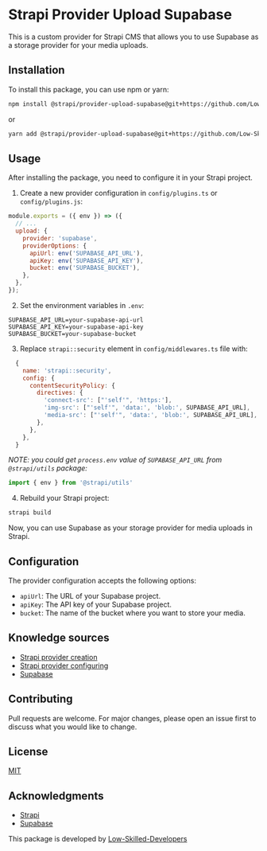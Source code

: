 # Strapi Provider Upload Supabase

This is a custom provider for Strapi CMS that allows you to use Supabase as a storage provider for your media uploads.

## Installation

To install this package, you can use npm or yarn:
```bash
npm install @strapi/provider-upload-supabase@git+https://github.com/Low-Skilled-Developers/strapi-provider-upload-supabase.git#1.0.1
```

or

```bash
yarn add @strapi/provider-upload-supabase@git+https://github.com/Low-Skilled-Developers/strapi-provider-upload-supabase.git#1.0.1
```

## Usage

After installing the package, you need to configure it in your Strapi project.

1. Create a new provider configuration in `config/plugins.ts` or `config/plugins.js`:

```javascript
module.exports = ({ env }) => ({
  // ...
  upload: {
    provider: 'supabase',
    providerOptions: {
      apiUrl: env('SUPABASE_API_URL'),
      apiKey: env('SUPABASE_API_KEY'),
      bucket: env('SUPABASE_BUCKET'),
    },
  },
});
```

2. Set the environment variables in `.env`:

```dotenv
SUPABASE_API_URL=your-supabase-api-url
SUPABASE_API_KEY=your-supabase-api-key
SUPABASE_BUCKET=your-supabase-bucket
```

3. Replace `strapi::security` element in `config/middlewares.ts` file with:
```javascript
  {
    name: 'strapi::security',
    config: {
      contentSecurityPolicy: {
        directives: {
          'connect-src': ["'self'", 'https:'],
          'img-src': ["'self'", 'data:', 'blob:', SUPABASE_API_URL],
          'media-src': ["'self'", 'data:', 'blob:', SUPABASE_API_URL],
        },
      },
    },
  }
```

_NOTE: you could get `process.env` value of `SUPABASE_API_URL` from `@strapi/utils` package:_
```javascript
import { env } from '@strapi/utils'
```

4. Rebuild your Strapi project:

```bash
strapi build
```

Now, you can use Supabase as your storage provider for media uploads in Strapi.

## Configuration

The provider configuration accepts the following options:

- `apiUrl`: The URL of your Supabase project.
- `apiKey`: The API key of your Supabase project.
- `bucket`: The name of the bucket where you want to store your media.

[//]: # (- `directory`: The directory inside the bucket where you want to store your media. Optional.)

## Knowledge sources

- [Strapi provider creation](https://docs.strapi.io/dev-docs/providers#creating-providers)
- [Strapi provider configuring](https://docs.strapi.io/dev-docs/providers#configuring-providers)
- [Supabase](https://supabase.io/)

## Contributing

Pull requests are welcome. For major changes, please open an issue first to discuss what you would like to change.

## License

[MIT](https://choosealicense.com/licenses/mit/)

## Acknowledgments

- [Strapi](https://strapi.io/)
- [Supabase](https://supabase.io/)

This package is developed by [Low-Skilled-Developers](https://github.com/Low-Skilled-Developers)
